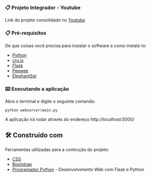 
### 📋 Projeto Integrador - Youtube

Link do projeto consolidado no [Youtube](https://www.youtube.com/watch?v=IpfXvJoG2T8)


### 📋 Pré-requisitos

De que coisas você precisa para instalar o software e como instalá-lo:

* [Python](https://www.python.org/downloads/)
* [cru.js](https://github.com/Iazzetta/cru.js/blob/main/src/cru.js)
* [Flask](https://flask.palletsprojects.com/en/3.0.x/)
* [Peewee](https://docs.peewee-orm.com/en/latest/)
* [ElephantSql](https://www.elephantsql.com/)



### ⌨️ Executando a aplicação

Abra o terminal e digite o seguinte comando:

```
python webserver\main.py
```

A aplicação irá rodar através do endereço http://localhost:5000/

## 🛠️ Construído com

Ferramentas utilizadas para a contrução do projeto:

* [CSS](https://www.w3schools.com/css/)
* [Bootstrap](https://getbootstrap.com/)
* [Programador Python](https://www.youtube.com/playlist?list=PL39zbyHjgjrbsP3xFSc-YH-6FN8WNpglh) - Desenvolvimento Web com Flask e Python
